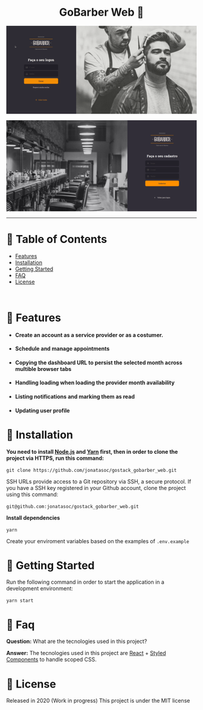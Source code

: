 <h1 align="center">GoBarber Web 👋</h1>

<p align="center">
   <img src="docs/SignIn.gif" width="auto"/>
</p>

<p align="center">
   <img src="docs/gobarber-initial-screen.png" width="auto"/>
</p>

---

# :pushpin: Table of Contents

* [Features](#rocket-features)
* [Installation](#construction_worker-installation)
* [Getting Started](#runner-getting-started)
* [FAQ](#postbox-faq)
* [License](#closed_book-license)

<br />

# :rocket: Features

* #### Create an account as a service provider or as a costumer.
* #### Schedule and manage appointments
* #### Copying the dashboard URL to persist the selected month across multible browser tabs
* #### Handling loading when loading the provider month availability
* #### Listing notifications and marking them as read
* #### Updating user profile


# :construction_worker: Installation

**You need to install [Node.js](https://nodejs.org/en/download/) and [Yarn](https://yarnpkg.com/) first, then in order to clone the project via HTTPS, run this command:**

```git clone https://github.com/jonatasoc/gostack_gobarber_web.git```

SSH URLs provide access to a Git repository via SSH, a secure protocol. If you have a SSH key registered in your Github account, clone the project using this command:

```git@github.com:jonatasoc/gostack_gobarber_web.git```

**Install dependencies**

```yarn```

Create your enviroment variables based on the examples of ```.env.example```


# :runner: Getting Started

Run the following command in order to start the application in a development environment:

```yarn start```

# :postbox: Faq

**Question:** What are the tecnologies used in this project?

**Answer:** The tecnologies used in this project are [React](https://pt-br.reactjs.org/) + [Styled Components](https://styled-components.com/) to handle scoped CSS.

# :closed_book: License

Released in 2020 (Work in progress)
This project is under the MIT license
